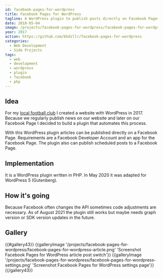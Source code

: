 ```yaml
---
id: facebook-pages-for-wordpress
title: Facebook Pages for WordPress
tagline: A WordPress plugin to publish posts directly on Facebook Pages.
date: 2018-05-04
image: /projects/facebook-pages-for-wordpress/facebook-pages-for-wordpress-settings.png
year: 2017
action: https://github.com/bhdzllr/facebook-pages-for-wordpress
categories:
  - Web Development
  - Side Projects
tags:
  - web
  - development
  - wordpress
  - plugin
  - facebook
  - php
---
```


## Idea

For my [local football club](https://www.sugrabern.at/) I created a website with WordPress in 2017. Because we regularly publish news on our website and later on our Facebook Page I decided to build a plugin that automates this process.

With this WordPress plugin articles can be published directly on a Facebook Page. Requirements are a Facebook Developer Account and an app for the Facebook Page. The plugin also can publish scheduled posts to a Facebook Page.

## Implementation

It is a WordPress plugin written in PHP. In May 2020 it was adapted for WordPress 5 (Gutenberg).

## How it's going

Because Facebook often changes the API sometimes code adjustments are necessary. As of August 2021 the plugin still works but maybe needs graph version or SDK version updates in the future.

## Gallery

<hbs>
{{#gallery43}}
  {{galleryImage '/projects/facebook-pages-for-wordpress/facebook-pages-for-wordpress-article.png' 'Screenshot Facebook Pages for WordPress article post switch'}}
  {{galleryImage '/projects/facebook-pages-for-wordpress/facebook-pages-for-wordpress-settings.png' 'Screenshot Facebook Pages for WordPress settings page'}}
{{/gallery43}}
</hbs>
